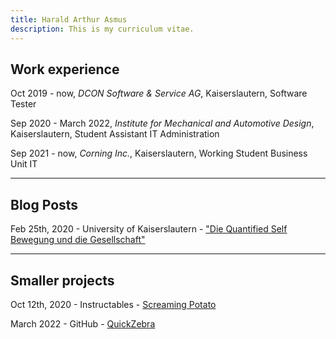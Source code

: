 ```yaml
---
title: Harald Arthur Asmus
description: This is my curriculum vitae.
---
```


## Work experience

Oct 2019 - now, *DCON Software & Service AG*, Kaiserslautern, Software Tester

Sep 2020 - March 2022, *Institute for Mechanical and Automotive Design*, Kaiserslautern, Student Assistant IT Administration

Sep 2021 - now, *Corning Inc.*, Kaiserslautern, Working Student Business Unit IT

---

## Blog Posts

Feb 25th, 2020 - University of Kaiserslautern - ["Die Quantified Self Bewegung und die Gesellschaft"](blogposts/quantified-self-and-society.md)

---

## Smaller projects

Oct 12th, 2020 - Instructables - [Screaming Potato](https://www.instructables.com/Potato-Soul-Bring-Any-Potato-to-Life-With-This-Sim/)

March 2022 - GitHub - [QuickZebra](https://github.com/haraldar/QuickZebra)
